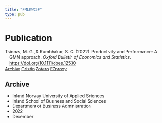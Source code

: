 ```yaml
---
title: "FMLKWC6F"
type: pub
---
```

<h1>Publication</h1>
<article id="csl-bib-container-FMLKWC6F" class="csl-bib-container">
  <div class="csl-bib-body" style="line-height: 1.35; padding-left: 1em; text-indent:-1em;">
  <div class="csl-entry">Tsionas, M. G., &amp; Kumbhakar, S. C. (2022). Productivity and Performance: A GMM approach. <i>Oxford Bulletin of Economics and Statistics</i>. <a href="https://doi.org/10.1111/obes.12530">https://doi.org/10.1111/obes.12530</a></div>
</div>
  <div class="csl-bib-buttons">
    <a href="#taxonomy-article-FMLKWC6F" class="csl-bib-button">Archive</a>
    <a href alt="Cristin URL" class="csl-bib-button">Cristin</a>
    <a href alt="Zotero URL" class="csl-bib-button">Zotero</a>
    <a href="http://ezproxy.inn.no/login?url=https://doi.org/10.1111/obes.12530" class="csl-bib-button">EZproxy</a>
  </div>
  <div id="csl-bib-meta-container-FMLKWC6F"></div>
</article>
<div id="csl-bib-meta-FMLKWC6F" class="csl-bib-meta">
  <article id="taxonomy-article-FMLKWC6F" class="taxonomy-article">
    <h1>Archive</h1>
    <ul>
      <li>Inland Norway University of Applied Sciences</li>
      <li>Inland School of Business and Social Sciences</li>
      <li>Department of Business Administration</li>
      <li>2022</li>
      <li>December</li>
    </ul>
  </article>
</div>
